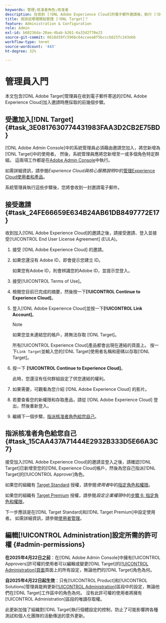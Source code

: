 ```yaml
---
keywords: 管理;核准者角色;核准者
description: 在收到 [!DNL Adobe Experience Cloud]的電子郵件邀請後，執行 [!DNL Adobe Target] 管理員應該採取的第一個工作。
title: 我該從哪裡開始管理 [!DNL Target]？
feature: Administration & Configuration
role: Admin
exl-id: b60236da-20ae-4bab-b261-6a33d2f70e23
source-git-commit: 0618d39fc5966c64cceea8f5bcccb625fc243ebb
workflow-type: tm+mt
source-wordcount: '443'
ht-degree: 32%

---
```


# 管理員入門

本文包含[!DNL Adobe Target]管理員在收到電子郵件寄送的[!DNL Adobe Experience Cloud]加入邀請時應採取的前幾個步驟。

## 受邀加入[!DNL Target] {#task_3E0817630774431983FAA3D2CB2E75BD}

[!DNL Adobe Admin Console]中的系統管理員必須藉由邀請您加入，將您新增為[!DNL Target]中的使用者。 然後，系統管理員應將您新增至一或多個角色特定群組。 這兩項工作都是在[Adobe Admin Console](https://adminconsole.adobe.com)中執行。

如需詳細資訊，請參閱&#x200B;*Experience Cloud與核心服務說明*&#x200B;中的[管理Experience Cloud使用者和產品](https://experienceleague.adobe.com/docs/core-services/interface/manage-users-and-products/admin-getting-started.html)。

系統管理員執行這些步驟後，您將會收到一封邀請電子郵件。

## 接受邀請 {#task_24FE66659E634B24AB61DB8497772E17}

收到加入[!DNL Adobe Experience Cloud]的邀請之後，請接受邀請、登入並接受[!UICONTROL End User License Agreement] (EULA)。

1. 接受 [!DNL Adobe Experience Cloud] 的邀請。
1. 如果您還沒有 Adobe ID，即會提示您建立 ID。

   如果您有Adobe ID，則會辨識您的Adobe ID，並提示您登入。
1. 接受[!UICONTROL Terms of Use]。
1. 檢閱您目前已完成的摘要，然後按一下&#x200B;**[!UICONTROL Continue to Experience Cloud]**。
1. 登入[!DNL Adobe Experience Cloud]並按一下&#x200B;**[!UICONTROL Link Account]**。

   >[!NOTE]
   >
   >如果您並未連結您的帳戶，將無法存取 [!DNL Target]。

   所有[!UICONTROL Experience Cloud]產品都會出現在連結的頁面上。 按一下`Link Target`並輸入您的[!DNL Target]使用者名稱和密碼以存取[!DNL Target]。
1. 按一下 **[!UICONTROL Continue to Experience Cloud]**。

   此時，您還沒有任何群組設定了供您連結的權利。
1. 如果需要，可觀看為您介紹 [!DNL Adobe Experience Cloud] 的影片。
1. 若要查看您的新權限和存取產品，請從 [!DNL Adobe Experience Cloud] 登出，然後重新登入。
1. 繼續下一個步驟，[指派核准者角色給您自己](/help/main/administrating-target/start-target.md#task_15CAA437A71444E2932B333D5E66A3C7)。

## 指派核准者角色給您自己 {#task_15CAA437A71444E2932B333D5E66A3C7}

接受加入[!DNL Adobe Experience Cloud]的邀請並登入之後，請確認[!DNL Target]已新增至您的[!DNL Experience Cloud]帳戶，然後為您自己指派[!DNL Target]的[!UICONTROL Approver]角色。

如果您的組織有 [Target Standard](/help/main/c-intro/intro.md#section_ACD5EFF17AAB4E979CBEFA0145CCD905) 授權，請參閱&#x200B;*使用者*&#x200B;中的[指定角色和權限](/help/main/administrating-target/c-user-management/c-user-management/user-management.md#roles-permissions)。

如果您的組織有 [Target Premium](/help/main/c-intro/intro.md#premium) 授權，請參閱&#x200B;*設定企業權限*&#x200B;中的[步驟 6: 指定角色和權限](/help/main/administrating-target/c-user-management/property-channel/properties-overview.md#section_8C425E43E5DD4111BBFC734A2B7ABC80)。

下一步應該是在[!DNL Target Standard]和[!DNL Target Premium]中設定使用者。 如需詳細資訊，請參閱[使用者管理](/help/main/administrating-target/c-user-management/user-management.md)。

## 編輯[!UICONTROL Administration]設定所需的許可權 {#admin-permissions}

**在2025年4月22日之前**：在[!DNL Adobe Admin Console]中擁有[!UICONTROL Approvers]許可權的使用者可以編輯或變更[!DNL Target]的[[!UICONTROL Administration]頁面](/help/main/administrating-target/administrating-target.md)頁面上的所有設定，無論他們的[!DNL Target]角色為何。

**自2025年4月22日起生效**：只有[!UICONTROL Product]和[!UICONTROL Solutions]管理員能夠更新[[!UICONTROL Administration]](/help/main/administrating-target/administrating-target.md)區段中的設定，無論他們在[!DNL Target]工作區中的角色為何。 沒有此許可權的使用者將擁有[!UICONTROL Administration]區段的唯讀存取權。

此更新加強了組織對[!DNL Target]執行個體設定的控制，防止了可能影響跨各種測試和個人化團隊的活動傳送的意外更新。
